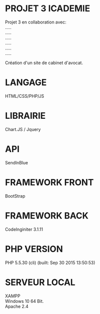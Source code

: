 #  PROJET 3 ICADEMIE
Projet 3 en collaboration avec: <br>
.....<br>
.....<br>
.....<br>
.....<br>
.....<br>
.....<br>

Création d'un site de cabinet d'avocat. 

# LANGAGE
HTML/CSS/PHP/JS <br>

# LIBRAIRIE 
Chart.JS / Jquery 

# API 
SendInBlue 

# FRAMEWORK FRONT
BootStrap

# FRAMEWORK BACK
CodeInginiter 3.1.11 

# PHP VERSION 
PHP 5.5.30 (cli) (built: Sep 30 2015 13:50:53) 

# SERVEUR LOCAL
XAMPP<br>
Windows 10 64 Bit. <br>
Apache 2.4 

